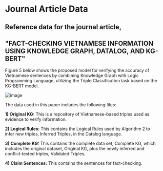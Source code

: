 # Journal Article Data
## Reference data for the journal article, 
## "FACT-CHECKING VIETNAMESE INFORMATION USING KNOWLEDGE GRAPH, DATALOG, AND KG-BERT"

Figure 5 below shows the proposed model for verifying the accuracy of Vietnamese sentences by combining Knowledge Graph with Logic Programming Language, utilizing the Triple Classification task based on the KG-BERT model. 

![image](https://github.com/vhho/Journal_Article_Data/assets/30404000/cbf169ae-d621-4b5e-9b89-e1ca46f7b6de)

The data used in this paper includes the following files:

**1) Original KG:** This is a repository of Vietnamese-based triples used as evidence to verify information.

**2) Logical Rules:** This contains the Logical Rules used by Algorithm 2 to infer new triples, Inferred Triples, in the Datalog language.

**3) Complete KG:** This contains the complete data set, Complete KG, which includes the original dataset, Original KG, plus the newly inferred and conflict-tested triples, Validated Triples.

**4) Claim Sentences:** This contains the sentences for fact-checking.
